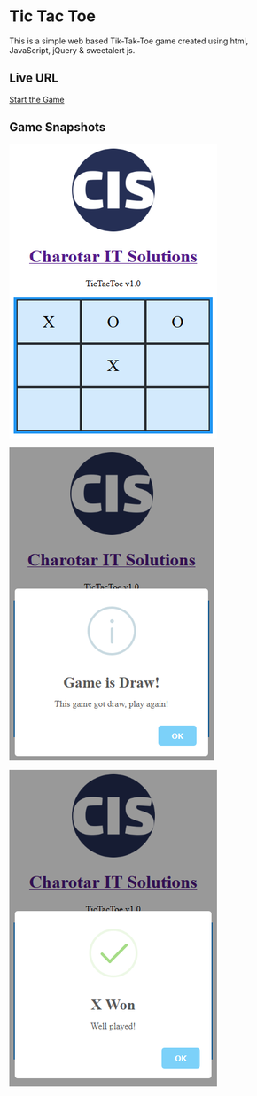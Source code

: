 # Tic Tac Toe
This is a simple web based Tik-Tak-Toe game created using html, JavaScript, jQuery &amp; sweetalert js.

## Live URL
[Start the Game](https://charotaritsolutions.com/projects-demo/Tic-Tac-Toe/)

## Game Snapshots
![GitHub Logo](assets/img/Game-board.png)

![GitHub Logo](assets/img/Game-draw.png)

![GitHub Logo](assets/img/Game-won.png)
